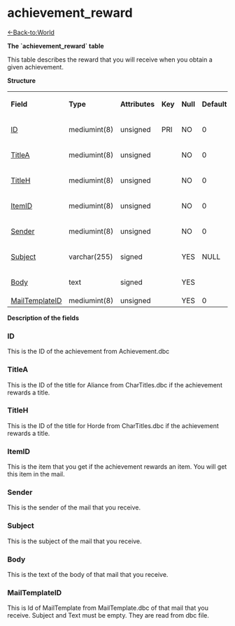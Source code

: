 # achievement\_reward

[<-Back-to:World](database-world.md)

**The \`achievement\_reward\` table**

This table describes the reward that you will receive when you obtain a given achievement.

**Structure**

<table>
<colgroup>
<col width="14%" />
<col width="14%" />
<col width="14%" />
<col width="14%" />
<col width="14%" />
<col width="14%" />
<col width="14%" />
</colgroup>
<tbody>
<tr class="odd">
<td><p><strong>Field</strong></p></td>
<td><p><strong>Type</strong></p></td>
<td><p><strong>Attributes</strong></p></td>
<td><p><strong>Key</strong></p></td>
<td><p><strong>Null</strong></p></td>
<td><p><strong>Default</strong></p></td>
<td><p><strong>Extra</strong></p></td>
</tr>
<tr class="even">
<td><p><a href="#id">ID</a></p></td>
<td><p>mediumint(8)</p></td>
<td><p>unsigned</p></td>
<td><p>PRI</p></td>
<td><p>NO</p></td>
<td><p>0</p></td>
<td><p> </p></td>
</tr>
<tr class="odd">
<td><p><a href="#titlea">TitleA</a></p></td>
<td><p>mediumint(8)</p></td>
<td><p>unsigned</p></td>
<td><p> </p></td>
<td><p>NO</p></td>
<td><p>0</p></td>
<td><p> </p></td>
</tr>
<tr class="even">
<td><p><a href="#titleh">TitleH</a></p></td>
<td><p>mediumint(8)</p></td>
<td><p>unsigned</p></td>
<td><p> </p></td>
<td><p>NO</p></td>
<td><p>0</p></td>
<td><p> </p></td>
</tr>
<tr class="odd">
<td><p><a href="#itemid">ItemID</a></p></td>
<td><p>mediumint(8)</p></td>
<td><p>unsigned</p></td>
<td><p> </p></td>
<td><p>NO</p></td>
<td><p>0</p></td>
<td><p> </p></td>
</tr>
<tr class="even">
<td><p><a href="#sender">Sender</a></p></td>
<td><p>mediumint(8)</p></td>
<td><p>unsigned</p></td>
<td><p> </p></td>
<td><p>NO</p></td>
<td><p>0</p></td>
<td><p> </p></td>
</tr>
<tr class="odd">
<td><p><a href="#subject">Subject</a></p></td>
<td><p>varchar(255)</p></td>
<td><p>signed</p></td>
<td><p> </p></td>
<td><p>YES</p></td>
<td><p>NULL</p></td>
<td><p> </p></td>
</tr>
<tr class="even">
<td><p><a href="#body">Body</a></p></td>
<td><p>text</p></td>
<td><p>signed</p></td>
<td><p> </p></td>
<td><p>YES</p></td>
<td><p> </p></td>
<td><p> </p></td>
</tr>
<tr class="odd">
<td><a href="#mailtemplateid">MailTemplateID</a></td>
<td>mediumint(8)</td>
<td>unsigned</td>
<td> </td>
<td>YES</td>
<td>0</td>
<td> </td>
</tr>
</tbody>
</table>

**Description of the fields**

### ID

This is the ID of the achievement from Achievement.dbc

### TitleA

This is the ID of the title for Aliance from CharTitles.dbc if the achievement rewards a title.

### TitleH

This is the ID of the title for Horde from CharTitles.dbc if the achievement rewards a title.

### ItemID

This is the item that you get if the achievement rewards an item. You will get this item in the mail.

### Sender

This is the sender of the mail that you receive.

### Subject

This is the subject of the mail that you receive.

### Body

This is the text of the body of that mail that you receive.

### MailTemplateID

This is Id of MailTemplate from MailTemplate.dbc of that mail that you receive. Subject and Text must be empty. They are read from dbc file.
